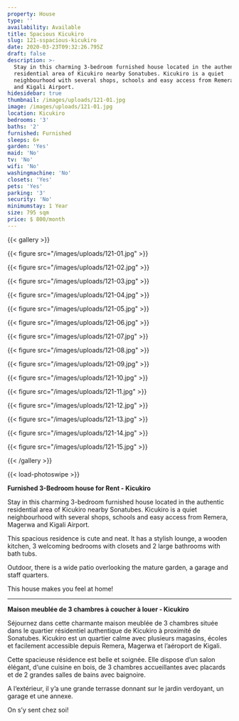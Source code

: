 ```yaml
---
property: House
type: ''
availability: Available
title: Spacious Kicukiro
slug: 121-sspacious-kicukiro
date: 2020-03-23T09:32:26.795Z
draft: false
description: >-
  Stay in this charming 3-bedroom furnished house located in the authentic
  residential area of Kicukiro nearby Sonatubes. Kicukiro is a quiet
  neighbourhood with several shops, schools and easy access from Remera, Magerwa
  and Kigali Airport.
hidesidebar: true
thumbnail: /images/uploads/121-01.jpg
image: /images/uploads/121-01.jpg
location: Kicukiro
bedrooms: '3'
baths: '2'
furnished: Furnished
sleeps: 6+
garden: 'Yes'
maid: 'No'
tv: 'No'
wifi: 'No'
washingmachine: 'No'
closets: 'Yes'
pets: 'Yes'
parking: '3'
security: 'No'
minimumstay: 1 Year
size: 795 sqm
price: $ 800/month
---
```

{{< gallery >}}

{{< figure src="/images/uploads/121-01.jpg" >}}

{{< figure src="/images/uploads/121-02.jpg" >}}

{{< figure src="/images/uploads/121-03.jpg" >}}

{{< figure src="/images/uploads/121-04.jpg" >}}

{{< figure src="/images/uploads/121-05.jpg" >}}

{{< figure src="/images/uploads/121-06.jpg" >}}

{{< figure src="/images/uploads/121-07.jpg" >}}

{{< figure src="/images/uploads/121-08.jpg" >}}

{{< figure src="/images/uploads/121-09.jpg" >}}

{{< figure src="/images/uploads/121-10.jpg" >}}

{{< figure src="/images/uploads/121-11.jpg" >}}

{{< figure src="/images/uploads/121-12.jpg" >}}

{{< figure src="/images/uploads/121-13.jpg" >}}

{{< figure src="/images/uploads/121-14.jpg" >}}

{{< figure src="/images/uploads/121-15.jpg" >}}

{{< /gallery >}}

{{< load-photoswipe >}}

**Furnished 3-Bedroom house for Rent - Kicukiro**

Stay in this charming 3-bedroom furnished house located in the authentic residential area of Kicukiro nearby Sonatubes. Kicukiro is a quiet neighbourhood with several shops, schools and easy access from Remera, Magerwa and Kigali Airport.

This spacious residence is cute and neat. It has a stylish lounge, a wooden kitchen, 3 welcoming bedrooms with closets and 2 large bathrooms with bath tubs.

Outdoor, there is a wide patio overlooking the mature garden, a garage and staff quarters.

This house makes you feel at home!

- - -

**Maison meublée de 3 chambres à coucher à louer - Kicukiro**

Séjournez dans cette charmante maison meublée de 3 chambres située dans le quartier résidentiel authentique de Kicukiro à proximité de Sonatubes. Kicukiro est un quartier calme avec plusieurs magasins, écoles et facilement accessible depuis Remera, Magerwa et l’aéroport de Kigali.

Cette spacieuse résidence est belle et soignée. Elle dispose d’un salon élégant, d‘une cuisine en bois, de 3 chambres accueillantes avec placards et de 2 grandes salles de bains avec baignoire.

A l‘extérieur, il y’a une grande terrasse donnant sur le jardin verdoyant, un garage et une annexe.

On s’y sent chez soi!
